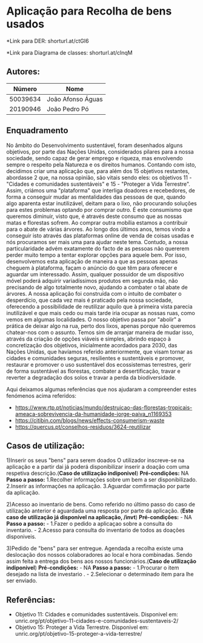 # Aplicação para Recolha de bens usados

*Link para DER: shorturl.at/ctGI6

*Link para Diagrama de classes: shorturl.at/clnqM

## Autores:

| Número | Nome |
|--------|------|
|  50039634  | João Afonso Águas |
|  20190946  | João Pedro Pó |

## Enquadramento
  
No âmbito do Desenvolvimento sustentável, foram desenhados alguns objetivos, por parte das Nações Unidas, considerados pilares para a nossa sociedade, sendo capaz de gerar emprego e riqueza, mas envolvendo sempre o respeito pela Natureza e os direitos humanos. Contando com isto, decidimos criar uma aplicação que, para além dos 15 objetivos restantes, abordasse 2 que, na nossa opinião, são vitais sendo eles: os objetivos 11 - "Cidades e comunidades sustentáveis" e 15 - "Proteger a Vida Terrestre".
    Assim, criámos uma "plataforma" que interliga doadores e recebedores, de forma a conseguir mudar as mentalidades das pessoas de que, quando algo aparenta estar inutilizável, deitam para o lixo, não procurando soluções para estes problemas optando por comprar outro. É este consumismo que queremos diminuir, visto que, é através deste consumo que as nossas matas e florestas sofrem. Ao comprar outra mobília estamos a contribuir para o abate de várias árvores. Ao longo dos últimos anos, temos vindo a conseguir isto através das plataformas online de venda de coisas usadas e nós procuramos ser mais uma para ajudar neste tema. Contudo, a nossa particularidade advém exatamente do facto de as pessoas não quererem perder muito tempo a tentar explorar opções para aquele bem. Por isso, desenvolvemos esta aplicação de maneira a que as pessoas apenas cheguem à plataforma, façam o anúncio do que têm para oferecer e aguardar um interessado. Assim, qualquer possuidor de um dispositivo móvel poderá adquirir variadíssimos produtos em segunda mão, não precisando de algo totalmente novo, ajudando a combater o tal abate de árvores.
    A nossa aplicação foi construída com o intuito de combater o desperdício, que cada vez mais é praticado pela nossa sociedade, oferecendo a possibilidade de reutilizar aquilo que à primeira vista parecia inutilizável e que mais cedo ou mais tarde iria ocupar as nossas ruas, como vemos em algumas localidades. O nosso objetivo passa por "abolir" a prática de deixar algo na rua, perto dos lixos, apenas porque não queremos chatear-nos com o assunto. Temos sim de arranjar maneira de mudar isso, através da criação de opções viáveis e simples, abrindo espaço à concretização dos objetivos, inicialmente acordados para 2030, das Nações Unidas, que havíamos referido anteriormente, que visam tornar as cidades e comunidades seguras, resilientes e sustentáveis e promover, restaurar e promover o uso sustentável dos ecossistemas terrestres, gerir de forma sustentável as florestas, combater a desertificação, travar e reverter a degradação dos solos e travar a perda da biodiversidade.
 

 Aqui deixamos algumas referências que nos ajudaram a compreender estes fenómenos acima referidos:
  - https://www.rtp.pt/noticias/mundo/destruicao-das-florestas-tropicais-ameaca-sobrevivencia-da-humanidade-jorge-paiva_n1169353
  - https://citibin.com/blogs/news/effects-consumerism-waste
  - https://quercus.pt/conselhos-residuos/3624-reutilizar


## Casos de utilização:

1)Inserir os seus "bens" para serem doados
  O utilizador inscreve-se na aplicação e a partir dai já poderá disponibilizar inserir a doação com uma respetiva descrição.(**Caso de utilização indiponivel**)
  **Pré-condições:**  NA
  **Passo a passo:**  1.Recolher informações sobre um bem a ser disponibilizado.
                      2.Inserir as informações na aplicação.
                      3.Aguardar comfirmação por parte da aplicação.

    

2)Acesso ao inventario de bens.
  Como referido no último passo do caso de utilização anterior é aguardada uma resposta por parte da aplicação. (**Este caso de utilização já disponível na aplicação, /invt**)
  **Pré-condições:** - NA
  **Passo a passo:** - 1.Fazer o pedido a aplicaçao sobre a consulta do inventario.
                     - 2.Acesso para consulta do inventario de todos as doações disponiveis.

 
   
3)Pedido de "bens" para ser entregue.
  Agendada a recolha existe uma deslocação dos nossos colaboradores ao local e hora combinadas. Sendo assim feita a entrega dos bens aos nossos funcionários.(**Caso de utilização indiponivel**)
  **Pré-condições:** - NA
  **Passo a passo:** - 1.Procurar o item desejado na lista de investario .
                     - 2.Selecionar o determinado item para lhe ser enviado.

                  


## Referências:
- Objetivo 11: Cidades e comunidades sustentáveis. Disponivel em: unric.org/pt/objetivo-11-cidades-e-comunidades-sustentaveis-2/
- Objetivo 15: Proteger a Vida Terrestre. Disponivel em: unric.org/pt/objetivo-15-proteger-a-vida-terrestre/
